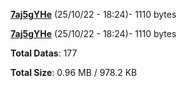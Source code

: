 [**7aj5gYHe**](/data/7aj5gYHe.txt) (25/10/22 - 18:24)- 1110 bytes

[**7aj5gYHe**](/data/7aj5gYHe.txt) (25/10/22 - 18:24)- 1110 bytes

**Total Datas**: 177

**Total Size**: 0.96 MB / 978.2 KB
